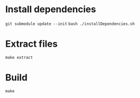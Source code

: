 # Install dependencies

`git submodule update --init`
`bash ./installDependencies.sh`

# Extract files

`make extract`

# Build

`make`
